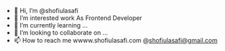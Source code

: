 - 👋 Hi, I’m @shofiulasafi
- 👀 I’m interested work As  Frontend Developer
- 🌱 I’m currently learning ...
- 💞️ I’m looking to collaborate on ...
- 📫 How to reach me wwww.shofiulasafi.com
    @shofiulasafi@gmail.com

<!---
shofiulasafi/shofiulasafi is a ✨ special ✨ repository because its `README.md` (this file) appears on your GitHub profile.
You can click the Preview link to take a look at your changes.
--->
